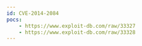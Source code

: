 ```yaml
---
id: CVE-2014-2084
pocs:
    - https://www.exploit-db.com/raw/33327
    - https://www.exploit-db.com/raw/33328
---
```

